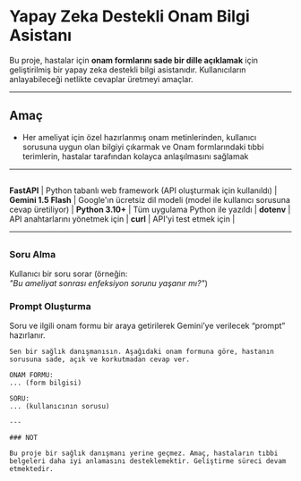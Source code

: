 #  Yapay Zeka Destekli Onam Bilgi Asistanı

Bu proje, hastalar için **onam formlarını sade bir dille açıklamak** için geliştirilmiş bir yapay zeka destekli bilgi asistanıdır. Kullanıcıların anlayabileceği netlikte cevaplar üretmeyi amaçlar.

---

## Amaç

- Her ameliyat için özel hazırlanmış onam metinlerinden, kullanıcı sorusuna uygun olan bilgiyi çıkarmak ve Onam formlarındaki tıbbi terimlerin, hastalar tarafından kolayca anlaşılmasını sağlamak 

---

## 


 **FastAPI**      | Python tabanlı web framework (API oluşturmak için kullanıldı) |
 **Gemini 1.5 Flash** | Google'ın ücretsiz dil modeli (model ile kullanıcı sorusuna cevap üretiliyor) |
 **Python 3.10+** | Tüm uygulama Python ile yazıldı |
 **dotenv**       | API anahtarlarını yönetmek için |
 **curl**         | API'yi test etmek için |

---

## 

###   Soru Alma
Kullanıcı bir soru sorar (örneğin:  
*"Bu ameliyat sonrası enfeksiyon sorunu yaşanır mı?"*)

###  Prompt Oluşturma
Soru ve ilgili onam formu bir araya getirilerek Gemini’ye verilecek “prompt” hazırlanır.

```text
Sen bir sağlık danışmanısın. Aşağıdaki onam formuna göre, hastanın sorusuna sade, açık ve korkutmadan cevap ver.

ONAM FORMU:
... (form bilgisi)

SORU:
... (kullanıcının sorusu)

---

### NOT

Bu proje bir sağlık danışmanı yerine geçmez. Amaç, hastaların tıbbi belgeleri daha iyi anlamasını desteklemektir. Geliştirme süreci devam etmektedir.
